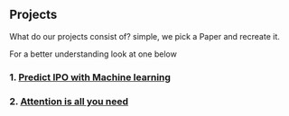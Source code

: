 ## Projects
What do our projects consist of? simple, we pick a Paper and recreate it.

For a better understanding look at one below

### 1. [Predict IPO with Machine learning](IPO/indexIPO.md)
### 2. [Attention is all you need](AIAYN/AIAYN.md)
